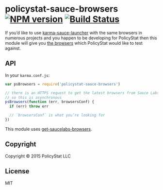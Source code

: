 # policystat-sauce-browsers [![NPM version](https://badge.fury.io/js/policystat-sauce-browsers.svg)](http://badge.fury.io/js/policystat-sauce-browsers)  [![Build Status](https://travis-ci.org/PolicyStat/policystat-sauce-browsers.svg)](https://travis-ci.org/PolicyStat/policystat-sauce-browsers) 

If you’d like to use [karma-sauce-launcher](https://www.npmjs.com/package/karma-sauce-launcher)
with the same browsers in numerous projects and you happen to be developing for PolicyStat
then this module will give you [the browsers](./lib/browsers-definition.js) which
PolicyStat would like to test against.

## API

In your `karma.conf.js`:
```js
var psBrowsers = require('policystat-sauce-browsers')

// there is an HTTPS request to get the latest browsers from Sauce Labs
// so this is asynchronous
psBrowsers(function (err, browsersConf) {
  if (err) throw err

  // `browsersConf` is what you’re looking for
})
```

This module uses [get-saucelabs-browsers](https://www.npmjs.com/package/get-saucelabs-browsers).

## Copyright

Copyright © 2015 PolicyStat LLC

## License

MIT
